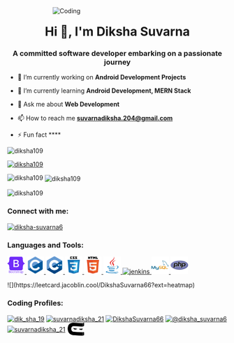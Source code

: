 <img align="right" alt="Coding" width="400" src="https://cdnb.artstation.com/p/assets/images/images/028/991/999/original/anna-havrylyukh-.gif?1596125112">
<h1 align="center">Hi 👋, I'm Diksha Suvarna</h1>
<h3 align="center">A committed software developer embarking on a passionate journey</h3>

- 🔭 I’m currently working on **Android Development Projects**

- 🌱 I’m currently learning **Android Development, MERN Stack**

- 💬 Ask me about **Web Development**

- 📫 How to reach me **suvarnadiksha.204@gmail.com**

- ⚡ Fun fact ****

<p align="left"> <img src="https://komarev.com/ghpvc/?username=diksha109&label=Profile%20views&color=0e75b6&style=flat" alt="diksha109" /> </p>

<p align="left"> <a href="https://github.com/ryo-ma/github-profile-trophy"><img src="https://github-profile-trophy.vercel.app/?username=diksha109" alt="diksha109" /></a> </p>

<p><img align="left" src="https://github-readme-stats.vercel.app/api/top-langs?username=diksha109&show_icons=true&locale=en&layout=compact" alt="diksha109" /></p>

<p>&nbsp;<img align="center" src="https://github-readme-stats.vercel.app/api?username=diksha109&show_icons=true&locale=en" alt="diksha109" /></p>

<p><img align="center" src="https://github-readme-streak-stats.herokuapp.com/?user=diksha109&" alt="diksha109" /></p>

<h3 align="left">Connect with me:</h3>
<p align="left">
<a href="https://linkedin.com/in/diksha-suvarna6" target="blank"><img align="center" src="https://raw.githubusercontent.com/rahuldkjain/github-profile-readme-generator/master/src/images/icons/Social/linked-in-alt.svg" alt="diksha-suvarna6" height="30" width="40" /></a>
</p>

<h3 align="left">Languages and Tools:</h3>
<p align="left"> <a href="https://getbootstrap.com" target="_blank" rel="noreferrer"> <img src="https://raw.githubusercontent.com/devicons/devicon/master/icons/bootstrap/bootstrap-plain-wordmark.svg" alt="bootstrap" width="40" height="40"/> </a> <a href="https://www.cprogramming.com/" target="_blank" rel="noreferrer"> <img src="https://raw.githubusercontent.com/devicons/devicon/master/icons/c/c-original.svg" alt="c" width="40" height="40"/> </a> <a href="https://www.w3schools.com/cpp/" target="_blank" rel="noreferrer"> <img src="https://raw.githubusercontent.com/devicons/devicon/master/icons/cplusplus/cplusplus-original.svg" alt="cplusplus" width="40" height="40"/> </a> <a href="https://www.w3schools.com/css/" target="_blank" rel="noreferrer"> <img src="https://raw.githubusercontent.com/devicons/devicon/master/icons/css3/css3-original-wordmark.svg" alt="css3" width="40" height="40"/> </a> <a href="https://www.w3.org/html/" target="_blank" rel="noreferrer"> <img src="https://raw.githubusercontent.com/devicons/devicon/master/icons/html5/html5-original-wordmark.svg" alt="html5" width="40" height="40"/> </a> <a href="https://www.java.com" target="_blank" rel="noreferrer"> <img src="https://raw.githubusercontent.com/devicons/devicon/master/icons/java/java-original.svg" alt="java" width="40" height="40"/> </a> <a href="https://www.jenkins.io" target="_blank" rel="noreferrer"> <img src="https://www.vectorlogo.zone/logos/jenkins/jenkins-icon.svg" alt="jenkins" width="40" height="40"/> </a> <a href="https://www.mysql.com/" target="_blank" rel="noreferrer"> <img src="https://raw.githubusercontent.com/devicons/devicon/master/icons/mysql/mysql-original-wordmark.svg" alt="mysql" width="40" height="40"/> </a> <a href="https://www.php.net" target="_blank" rel="noreferrer"> <img src="https://raw.githubusercontent.com/devicons/devicon/master/icons/php/php-original.svg" alt="php" width="40" height="40"/> </a> </p>
![](https://leetcard.jacoblin.cool/DikshaSuvarna66?ext=heatmap)
<h3 align="left">Coding Profiles:</h3>
<p align="left">
<a href="https://www.codechef.com/users/dik_sha_19" target="blank"><img align="center" src="https://cdn.jsdelivr.net/npm/simple-icons@3.1.0/icons/codechef.svg" alt="dik_sha_19" height="30" width="40" /></a>
<a href="https://www.hackerrank.com/suvarnadiksha_21" target="blank"><img align="center" src="https://raw.githubusercontent.com/rahuldkjain/github-profile-readme-generator/master/src/images/icons/Social/hackerrank.svg" alt="suvarnadiksha_21" height="30" width="40" /></a>
<a href="https://www.leetcode.com/DikshaSuvarna66" target="blank"><img align="center" src="https://raw.githubusercontent.com/rahuldkjain/github-profile-readme-generator/master/src/images/icons/Social/leet-code.svg" alt="DikshaSuvarna66" height="30" width="40" /></a>
<a href="https://www.hackerearth.com/@diksha_suvarna6" target="blank"><img align="center" src="https://raw.githubusercontent.com/rahuldkjain/github-profile-readme-generator/master/src/images/icons/Social/hackerearth.svg" alt="@diksha_suvarna6" height="30" width="40" /></a>
<a href="https://auth.geeksforgeeks.org/user/suvarnadiksha_21" target="blank"><img align="center" src="https://raw.githubusercontent.com/rahuldkjain/github-profile-readme-generator/master/src/images/icons/Social/geeks-for-geeks.svg" alt="suvarnadiksha_21" height="30" width="40" /></a>
<a href="https://www.codingninjas.com/studio/profile/diksha66" target="blank"><img align="center" src="codingninjas.svg" alt="@diksha66" height="30" width="40" /></a>
</p>


